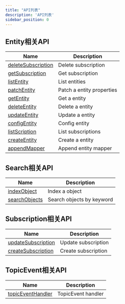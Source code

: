 ```yaml
---
title: "API列表"
description: 'API列表'
sidebar_position: 0
---
```





## Entity相关API

| Name |  Description | 
| ---- |  ----------- | 
| [deleteSubscription](./method_deleteSubscription)|  Delete subscription |
| [getSubscription](./method_getSubscription)|  Get subscription |
| [listEntity](./method_listEntity)|  List entities |
| [patchEntity](./method_patchEntity)|  Patch a entity properties |
| [getEntity](./method_getEntity)|  Get a entity |
| [deleteEntity](./method_deleteEntity)|  Delete a entity |
| [updateEntity](./method_updateEntity)|  Update a entity |
| [configEntity](./method_configEntity)|  Config entity |
| [listScription](./method_listScription)|  List subscriptions |
| [createEntity](./method_createEntity)|  Create a entity |
| [appendMapper](./method_appendMapper)|  Append entity mapper |


## Search相关API

| Name |  Description | 
| ---- |  ----------- | 
| [indexObject](./method_indexObject)|  Index a object |
| [searchObjects](./method_searchObjects)|  Search objects by keyword |


## Subscription相关API

| Name |  Description | 
| ---- |  ----------- | 
| [updateSubscription](./method_updateSubscription)|  Update subscription |
| [createSubscription](./method_createSubscription)|  Create subscription |


## TopicEvent相关API

| Name |  Description | 
| ---- |  ----------- | 
| [topicEventHandler](./method_topicEventHandler)|  TopicEvent handler |
